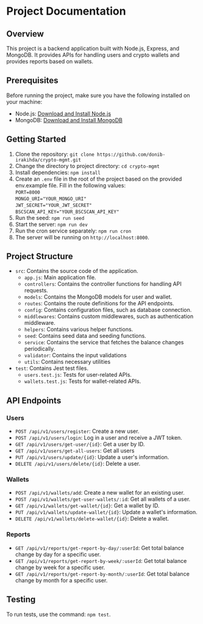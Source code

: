 # Project Documentation

## Overview

This project is a backend application built with Node.js, Express, and MongoDB. It provides APIs for handling users and crypto wallets and provides reports based on wallets.

## Prerequisites

Before running the project, make sure you have the following installed on your machine:

- Node.js: [Download and Install Node.js](https://nodejs.org)
- MongoDB: [Download and Install MongoDB](https://www.mongodb.com/try/download/community)

## Getting Started

1. Clone the repository: `git clone https://github.com/donib-irakihda/crypto-mgmt.git`
2. Change the directory to project directory: `cd crypto-mgmt`
3. Install dependencies: `npm install`
4. Create an `.env` file in the root of the project based on the provided env.example file. Fill in the following values:  
   `PORT=8000`  
   `MONGO_URI="YOUR_MONGO_URI"`  
   `JWT_SECRET="YOUR_JWT_SECRET"`  
   `BSCSCAN_API_KEY="YOUR_BSCSCAN_API_KEY"`
5. Run the seed: `npm run seed`
6. Start the server: `npm run dev`
7. Run the cron service separately: `npm run cron`
8. The server will be running on `http://localhost:8000`.

## Project Structure

- `src`: Contains the source code of the application.
  - `app.js`: Main application file.
  - `controllers`: Contains the controller functions for handling API requests.
  - `models`: Contains the MongoDB models for user and wallet.
  - `routes`: Contains the route definitions for the API endpoints.
  - `config`: Contains configuration files, such as database connection.
  - `middlewares`: Contains custom middlewares, such as authentication middleware.
  - `helpers`: Contains various helper functions.
  - `seed`: Contains seed data and seeding functions.
  - `service`: Contains the service that fetches the balance changes periodically.
  - `validator`: Contains the input validations
  - `utils`: Contains necessary utilities
- `test`: Contains Jest test files.
  - `users.test.js`: Tests for user-related APIs.
  - `wallets.test.js`: Tests for wallet-related APIs.

## API Endpoints

### Users

- `POST /api/v1/users/register`: Create a new user.
- `POST /api/v1/users/login`: Log in a user and receive a JWT token.
- `GET /api/v1/users/get-user/{id}`: Get a user by ID.
- `GET /api/v1/users/get-all-users`: Get all users
- `PUT /api/v1/users/update/{id}`: Update a user's information.
- `DELETE /api/v1/users/delete/{id}`: Delete a user.

### Wallets

- `POST /api/v1/wallets/add`: Create a new wallet for an existing user.
- `POST /api/v1/wallets/get-user-wallets/:id`: Get all wallets of a user.
- `GET /api/v1/wallets/get-wallet/{id}`: Get a wallet by ID.
- `PUT /api/v1/wallets/update-wallet/{id}`: Update a wallet's information.
- `DELETE /api/v1/wallets/delete-wallet/{id}`: Delete a wallet.

### Reports

- `GET /api/v1/reports/get-report-by-day/:userId`: Get total balance change by day for a specific user.
- `GET /api/v1/reports/get-report-by-week/:userId`: Get total balance change by week for a specific user.
- `GET /api/v1/reports/get-report-by-month/:userId`: Get total balance change by month for a specific user.

## Testing

To run tests, use the command: `npm test`.
